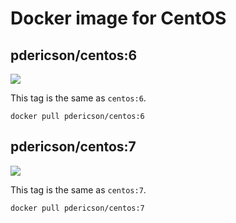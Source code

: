 # Docker image for CentOS

## pdericson/centos:6

[![](https://badge.imagelayers.io/pdericson/centos:6.svg)](https://imagelayers.io/?images=pdericson/centos:6 'Get your own badge on imagelayers.io')

This tag is the same as `centos:6`.

```
docker pull pdericson/centos:6
```

## pdericson/centos:7

[![](https://badge.imagelayers.io/pdericson/centos:7.svg)](https://imagelayers.io/?images=pdericson/centos:7 'Get your own badge on imagelayers.io')

This tag is the same as `centos:7`.

```
docker pull pdericson/centos:7
```
